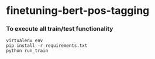 # finetuning-bert-pos-tagging

### To execute all train/test functionality

```shell
virtualenv env
pip install -r requirements.txt
python run_train
```
